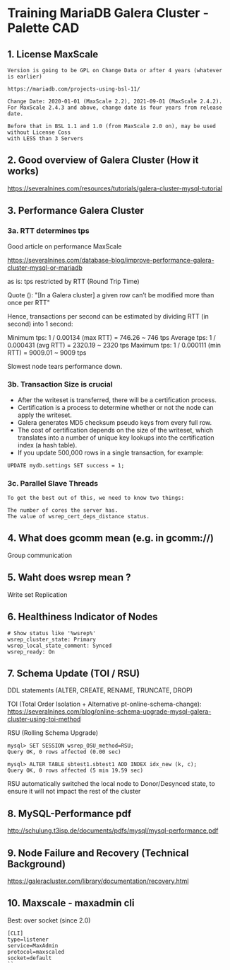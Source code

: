 # Training MariaDB  Galera Cluster - Palette CAD 

## 1. License MaxScale 

```
Version is going to be GPL on Change Data or after 4 years (whatever is earlier) 

https://mariadb.com/projects-using-bsl-11/

Change Date: 2020-01-01 (MaxScale 2.2), 2021-09-01 (MaxScale 2.4.2). For MaxScale 2.4.3 and above, change date is four years from release date.

Before that in BSL 1.1 and 1.0 (from MaxScale 2.0 on), may be used without License Coss
with LESS than 3 Servers 
```

## 2. Good overview of Galera Cluster (How it works) ##

https://severalnines.com/resources/tutorials/galera-cluster-mysql-tutorial

## 3. Performance Galera Cluster  

### 3a. RTT determines tps 

Good article on performance MaxScale 

https://severalnines.com/database-blog/improve-performance-galera-cluster-mysql-or-mariadb

as is:
tps restricted by RTT (Round Trip Time)

Quote ():
"[In a Galera cluster] a given row can’t be modified more than once per RTT"

Hence, transactions per second can be estimated by dividing RTT (in second) into 1 second:

Minimum tps: 1 / 0.00134 (max RTT) = 746.26 ~ 746 tps
Average tps: 1 / 0.000431 (avg RTT) = 2320.19 ~ 2320 tps
Maximum tps: 1 / 0.000111 (min RTT) = 9009.01 ~ 9009 tps

Slowest node tears performance down. 

### 3b. Transaction Size is crucial 

 - After the writeset is transferred, there will be a certification process. 
 - Certification is a process to determine whether or not the node can apply the writeset. 
 - Galera generates MD5 checksum pseudo keys from every full row. 
 - The cost of certification depends on the size of the writeset, which translates into a number of unique key lookups into the certification index (a hash table). 
 - If you update 500,000 rows in a single transaction, for example:

```
UPDATE mydb.settings SET success = 1;
```

### 3c. Parallel Slave Threads 

```
To get the best out of this, we need to know two things:

The number of cores the server has.
The value of wsrep_cert_deps_distance status.
```

## 4. What does gcomm mean (e.g. in gcomm://) 

Group communication 

## 5. Waht does wsrep mean ? 

Write set Replication 

## 6. Healthiness Indicator of Nodes 

```
# Show status like '%wsrep%'
wsrep_cluster_state: Primary
wsrep_local_state_comment: Synced
wsrep_ready: On
```

## 7. Schema Update (TOI / RSU) 

DDL statements (ALTER, CREATE, RENAME, TRUNCATE, DROP)

TOI (Total Order Isolation + Alternative pt-online-schema-change):
https://severalnines.com/blog/online-schema-upgrade-mysql-galera-cluster-using-toi-method

RSU (Rolling Schema Upgrade) 
```
mysql> SET SESSION wsrep_OSU_method=RSU;
Query OK, 0 rows affected (0.00 sec)

mysql> ALTER TABLE sbtest1.sbtest1 ADD INDEX idx_new (k, c); 
Query OK, 0 rows affected (5 min 19.59 sec)
```

RSU automatically switched the local node to Donor/Desynced state, to ensure it will not impact
the rest of the cluster

## 8. MySQL-Performance pdf ##

http://schulung.t3isp.de/documents/pdfs/mysql/mysql-performance.pdf

##  9. Node Failure and Recovery (Technical Background) 

https://galeracluster.com/library/documentation/recovery.html

## 10. Maxscale - maxadmin cli 

Best: over socket (since 2.0)
```
[CLI]
type=listener
service=MaxAdmin
protocol=maxscaled
socket=default
``
